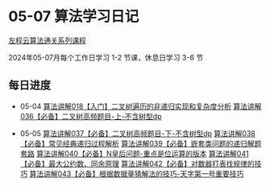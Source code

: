 # 05-07 算法学习日记

[左程云算法通关系列课程](https://space.bilibili.com/8888480/channel/seriesdetail?sid=3509640&ctype=0)

2024年05-07月每个工作日学习 1-2 节课，休息日学习 3-6 节

## 每日进度

- 05-04
[算法讲解018【入门】二叉树遍历的非递归实现和复杂度分析](https://www.bilibili.com/video/BV15P411t7e2?spm_id_from=333.880.my_history.page.click)
[算法讲解036【必备】二叉树高频题目-上-不含树型dp](https://www.bilibili.com/video/BV1Rp4y1g7ys?spm_id_from=333.880.my_history.page.click)

- 05-05
[算法讲解037【必备】二叉树高频题目-下-不含树型dp](https://www.bilibili.com/video/BV1194y16727?spm_id_from=333.880.my_history.page.click)
[算法讲解038【必备】常见经典递归过程解析](https://www.bilibili.com/video/BV19m4y1n7mo?spm_id_from=333.880.my_history.page.click)
[算法讲解039【必备】嵌套类问题的递归解题套路](https://www.bilibili.com/video/BV1JP411p7KG?spm_id_from=333.880.my_history.page.click)
[算法讲解040【必备】N皇后问题-重点是位运算的版本](https://www.bilibili.com/video/BV1gr4y1R79Z?spm_id_from=333.880.my_history.page.click)
[算法讲解041【必备】最大公约数、同余原理](https://www.bilibili.com/video/BV1Wu4y1i7m3?spm_id_from=333.880.my_history.page.click)
[算法讲解042【必备】对数器打表找规律的技巧](https://www.bilibili.com/video/BV11u4y1Q7FD?spm_id_from=333.880.my_history.page.click)
[算法讲解043【必备】根据数据量猜解法的技巧-天字第一号重要技巧](https://www.bilibili.com/video/BV1Cm4y1M72N?spm_id_from=333.880.my_history.page.click)
